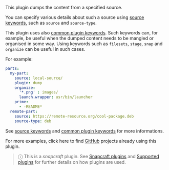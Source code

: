 This plugin dumps the content from a specified source. 

You can specify various details about such a source using [source keywords](/t/snapcraft-parts-metadata/8336#heading--source), such as `source` and `source-type`.

This plugin uses also [common plugin keywords](/t/snapcraft-plugins/8336). 
Such keywords can, for example, be useful when the dumped content needs to be mangled or organised in some way. Using keywords such as `filesets`, `stage`, `snap` and `organize` can be useful in such cases.

For example:

```yaml
parts:
  my-part:
    source: local-source/
    plugin: dump
    organize:
      '*.png' : images/
      launch.wrapper: usr/bin/launcher
    prime:
      - -README*
  remote-part:
    source: https://remote-resource.org/cool-package.deb
    source-type: deb
```

See [source keywords](/t/snapcraft-parts-metadata/8336#heading--source) and [common plugin keywords](/t/snapcraft-plugins/4284) for more informations.

For more examples, click here to find [GitHub](https://github.com/search?o=desc&q=path%3Asnapcraft.yaml+%22plugin%3A+dump%22+&s=indexed&type=Code&utf8=%E2%9C%93) projects already using this plugin.

> ⓘ  This is a *snapcraft* plugin. See [Snapcraft plugins](/t/snapcraft-plugins/4284) and [Supported plugins](/t/supported-plugins/8080) for further details on how plugins are used.